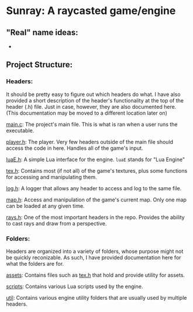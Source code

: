# Sunray: A raycasted game/engine

## "Real" name ideas:
- 

## Project Structure:
### Headers:
It should be pretty easy to figure out which headers do what. I have also
provided a short description of the header's functionality at the top of
the header (.h) file. Just in case, however, they are also documented here.  
(This documentation may be moved to a different location later on)  

[main.c](main.c): The project's main file. This is what is ran when a user
                  runs the executable.  

[player.h](src/player.h): The player. Very few headers outside of the main file
                      should access the code in here. Handles all of the
                      game's input.  

[luaE.h](src/luaE.h): A simple Lua interface for the engine. `luaE` stands for 
                  "Lua Engine"  

[tex.h](src/assets/tex.h): Contains most (if not all) of the game's textures,
                       plus some functions for accessing and manipulating
                       them.  

[log.h](src/util/log.h): A logger that allows any header to access and log to 
                     the same file.  

[map.h](src/util/map.h): Access and manipulation of the game's current map.
                     Only one map can be loaded at any given time.  

[rays.h](src/util/rays.h): One of the most important headers in the repo. 
                       Provides the ability to cast rays and draw from
                       a perspective.  
### Folders:
Headers are organized into a variety of folders, whose purpose might not
be quickly reconizable. As such, I have provided documentation here for
what the folders are for.  

[assets](src/assets/): Contains files such as [tex.h](src/assets/tex.h)
                      that hold and provide utility for assets.  

[scripts](src/scripts/): Contains various Lua scripts used by the engine.  

[util](src/util/): Contains various engine utility folders that are 
                   usually used by multiple headers.
